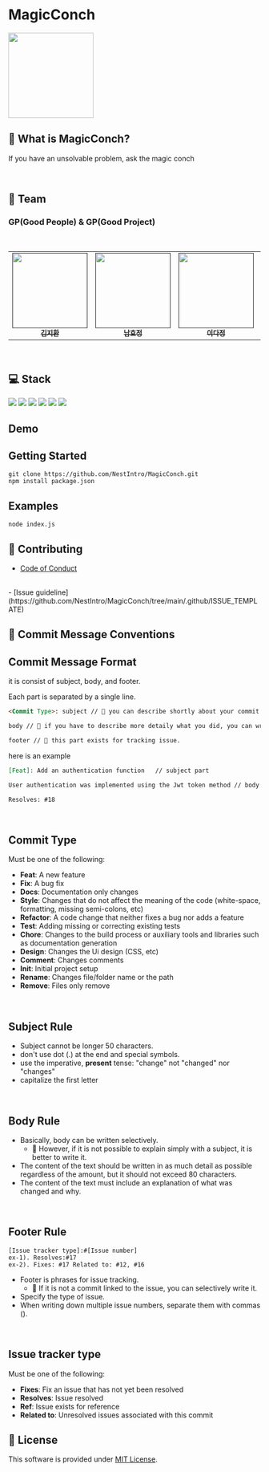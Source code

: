 # MagicConch

<img src="https://github.com/NestIntro/MagicConch/assets/91196025/316b32b3-de60-4003-8d76-c316cd711f69" width="170px" height="170px" align="center"/>

<br/>

## 🐚 What is MagicConch?

If you have an unsolvable problem, ask the magic conch

<br/>

## 🧙 Team

### GP(Good People) & GP(Good Project)

<br/>
<table>
  <tbody>
    <tr>
      <td align="center"><a href=""><img src="https://file3.instiz.net/data/cached_img/upload/2021/03/02/20/d9459e5a8b7552eb00b5a5f3bb9f517a.jpg" width="150px"  height="150px"; alt=""/><br /><sub><b>김지환 </b></sub></a><br /></td>
      <td align="center"><a href=""><img src="https://i.pinimg.com/736x/a3/fe/d2/a3fed2746329f5dfcc3847ac199bba48.jpg" width="150px" height="150px" alt=""/><br /><sub><b>남효정 </b></sub></a><br /></td>
      <td align="center"><a href=""><img src="https://cdn.indiepost.co.kr/uploads/images/2018/12/11/uDZ4Pt-700x525.png" width="150px" height="150px" alt=""/><br /><sub><b>이다정</b></sub></a><br /></td>
      <td align="center"><a href=""><img src="https://mblogthumb-phinf.pstatic.net/MjAxODA1MTRfMTA0/MDAxNTI2MjI0NTA0MDAy.8QZYsuFXxoLDLIt5WsV0NQG9h46BDkya-Dyi4mCxoi0g.yeG1Lzw30K6Dx-sEBjSOOKrnBmLk9Q60xXQk3IBeN0kg.PNG.wnxor520/20180513_233340.png?type=w800" width="150px" height="150px" alt=""/><br /><sub><b>최희원</b></sub></a><br /></td>
    </tr>
  </tbody>
</table>
<br/>

## 💻 Stack

<div>
  <img src="https://img.shields.io/badge/JAVASCRIPT-F7DF1E?style=for-the-badge&logo=JavaScript&logoColor=white">
  <img src="https://img.shields.io/badge/NODE.JS-339933?style=for-the-badge&logo=Node.js&logoColor=white">
  <img src="https://img.shields.io/badge/NPM-CB3837?style=for-the-badge&logo=npm&logoColor=white">
  <img src="https://img.shields.io/badge/GITHUB-181717?style=for-the-badge&logo=GitHub&logoColor=white">
  <img src="https://img.shields.io/badge/WEBPACK-8DD6F9?style=for-the-badge&logo=Webpack&logoColor=white">
  <img src="https://img.shields.io/badge/.ENV-ECD53F?style=for-the-badge&logo=.ENV&logoColor=white">
</div>

## Demo

## Getting Started

```
git clone https://github.com/NestIntro/MagicConch.git
npm install package.json
```

## Examples

```
node index.js
```

## 🧐 Contributing

- [Code of Conduct](https://www.contributor-covenant.org/)
<br/>
- [Issue guideline](https://github.com/NestIntro/MagicConch/tree/main/.github/ISSUE_TEMPLATE)

<br/>

## :loudspeaker: Commit Message Conventions

## Commit Message Format

it is consist of subject, body, and footer. 

Each part is separated by a single line.


```markdown
<Commit Type>: subject // 📝 you can describe shortly about your commit

body // 📝 if you have to describe more detaily what you did, you can write down on this part. It is optional

footer // 📝 this part exists for tracking issue.
```

here is an example

```markdown
[Feat]: Add an authentication function   // subject part

User authentication was implemented using the Jwt token method // body part

Resolves: #18
```

<br/>

## Commit Type

Must be one of the following:

- **Feat**: A new feature
- **Fix**: A bug fix
- **Docs**: Documentation only changes
- **Style**: Changes that do not affect the meaning of the code (white-space, formatting, missing semi-colons, etc)
- **Refactor**: A code change that neither fixes a bug nor adds a feature
- **Test**: Adding missing or correcting existing tests
- **Chore**: Changes to the build process or auxiliary tools and libraries such as documentation generation
- **Design**: Changes the Ui design (CSS, etc)
- **Comment**: Changes comments
- **Init**: Initial project setup
- **Rename**: Changes file/folder name or the path
- **Remove**: Files only remove

<br/>

## Subject Rule

- Subject cannot be longer 50 characters.
- don't use dot (.) at the end and special symbols.
- use the imperative, **present** tense: "change" not "changed" nor "changes"
- capitalize the first letter

<br/>

## Body Rule

- Basically, body can be written selectively.
  - 🤔 However, if it is not possible to explain simply with a subject, it is better to write it.
- The content of the text should be written in as much detail as possible regardless of the amount, but it should not exceed 80 characters.
- The content of the text must include an explanation of what was changed and why.

<br/>

## Footer Rule

```
[Issue tracker type]:#[Issue number]
ex-1). Resolves:#17
ex-2). Fixes: #17 Related to: #12, #16
```

- Footer is phrases for issue tracking.
  - 🤔 If it is not a commit linked to the issue, you can selectively write it.
- Specify the type of issue.
- When writing down multiple issue numbers, separate them with commas ().

<br/>

## Issue tracker type

Must be one of the following:

- **Fixes**: Fix an issue that has not yet been resolved
- **Resolves**: Issue resolved
- **Ref**: Issue exists for reference
- **Related to**: Unresolved issues associated with this commit


## 📜 License

This software is provided under [MIT License](https://github.com/nhn/toast-ui.doc/blob/master/LICENSE).
